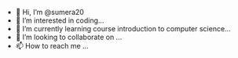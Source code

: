 - 👋 Hi, I’m @sumera20
- 👀 I’m interested in coding...
- 🌱 I’m currently learning course introduction to computer science...
- 💞️ I’m looking to collaborate on ...
- 📫 How to reach me ...

<!---
sumera20/sumera20 is a ✨ special ✨ repository because its `README.md` (this file) appears on your GitHub profile.
You can click the Preview link to take a look at your changes.
--->
